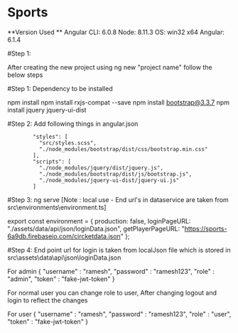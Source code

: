 # Sports

**Version Used **
Angular CLI: 6.0.8
Node: 8.11.3
OS: win32 x64
Angular: 6.1.4

#Step 1:

After creating the new project using ng new "project name" follow the below steps

#Step 1: Dependency to be installed 

npm install
npm install rxjs-compat --save
npm install bootstrap@3.3.7
npm install jquery jquery-ui-dist

#Step 2: Add following things in angular.json

            "styles": [
              "src/styles.scss",
              "./node_modules/bootstrap/dist/css/bootstrap.min.css"
            ],
            "scripts": [
              "./node_modules/jquery/dist/jquery.js",
              "./node_modules/bootstrap/dist/js/bootstrap.js",
              "./node_modules/jquery-ui-dist/jquery-ui.js"
            ]

#Step 3: ng serve [Note : local use - End url's in dataservice are taken from src\environments\environment.ts]

export const environment = {
  production: false,
  loginPageURL: "./assets/data/api/json/loginData.json",
  getPlayerPageURL: "https://sports-6a9db.firebaseio.com/circketdata.json"
};

#Step 4: End point url for login is taken from localJson file which is stored in src\assets\data\api\json\loginData.json

For admin {
	"username" : "ramesh",
	"password" : "ramesh123",
	"role" : "admin",
    "token"    : "fake-jwt-token"
}	

For normal user you can change role to user, After changing logout and login to reflect the changes

For user {
	"username" : "ramesh",
	"password" : "ramesh123",
	"role" : "user",
    "token"    : "fake-jwt-token"
}		
			